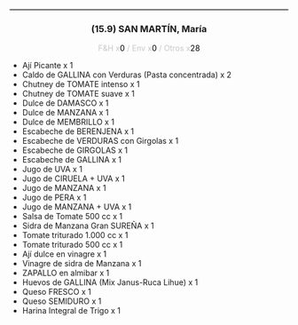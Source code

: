 <hr style='border:1px solid rgb(200,200,200)'>
<div style='page-break-inside: avoid'>

<div style='text-align:center'>

<h3> (15.9) SAN MARTÍN, <span class='grey'>María</span></h3>

<p  style='color:rgb(200,200,200)'>F&H x<span  style='color:black'>0</span> / Env x<span  style='color:black'>0</span> / Otros x<span  style='color:black'>28</span></p>
</div>

<ul>
<li class='li-horizontal'> Ají  Picante x 1</li>
<li class='li-horizontal'> Caldo de GALLINA con Verduras (Pasta concentrada) x 2</li>
<li class='li-horizontal'> Chutney de TOMATE intenso x 1</li>
<li class='li-horizontal'> Chutney de TOMATE suave x 1</li>
<li class='li-horizontal'> Dulce de DAMASCO x 1</li>
<li class='li-horizontal'> Dulce de MANZANA x 1</li>
<li class='li-horizontal'> Dulce de MEMBRILLO x 1</li>
<li class='li-horizontal'> Escabeche de BERENJENA x 1</li>
<li class='li-horizontal'> Escabeche de VERDURAS con Girgolas x 1</li>
<li class='li-horizontal'> Escabeche de GIRGOLAS x 1</li>
<li class='li-horizontal'> Escabeche de GALLINA x 1</li>
<li class='li-horizontal'> Jugo de UVA x 1</li>
<li class='li-horizontal'> Jugo de CIRUELA + UVA x 1</li>
<li class='li-horizontal'> Jugo de MANZANA x 1</li>
<li class='li-horizontal'> Jugo de PERA x 1</li>
<li class='li-horizontal'> Jugo de MANZANA + UVA x 1</li>
<li class='li-horizontal'> Salsa de Tomate 500 cc x 1</li>
<li class='li-horizontal'> Sidra de Manzana Gran SUREÑA x 1</li>
<li class='li-horizontal'> Tomate triturado 1.000 cc x 1</li>
<li class='li-horizontal'> Tomate triturado 500 cc x 1</li>
<li class='li-horizontal'> Ají dulce en vinagre x 1</li>
<li class='li-horizontal'> Vinagre de sidra de Manzana x 1</li>
<li class='li-horizontal'> ZAPALLO en almibar x 1</li>
<li class='li-horizontal'> Huevos de GALLINA (Mix Janus-Ruca Lihue) x 1</li>
<li class='li-horizontal'> Queso FRESCO x 1</li>
<li class='li-horizontal'> Queso SEMIDURO x 1</li>
<li class='li-horizontal'> Harina Integral de Trigo x 1</li>
</ul>
</div>


